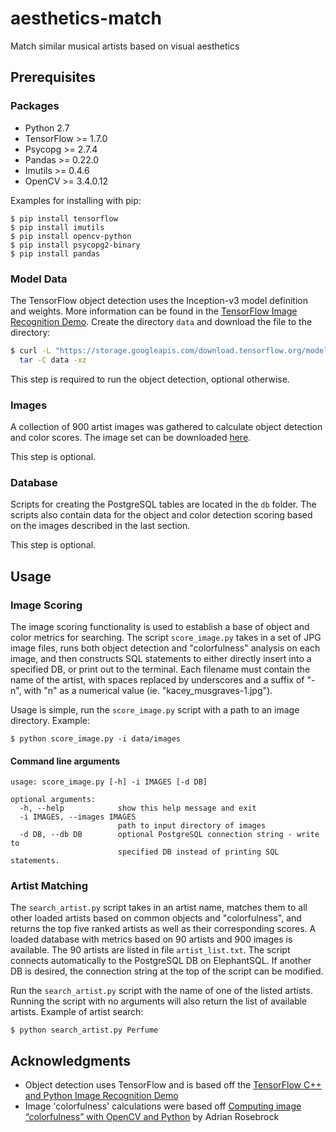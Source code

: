  # aesthetics-match
Match similar musical artists based on visual aesthetics

## Prerequisites
### Packages
* Python 2.7
* TensorFlow >= 1.7.0
* Psycopg >= 2.7.4
* Pandas >= 0.22.0
* Imutils >= 0.4.6
* OpenCV >= 3.4.0.12

Examples for installing with pip:
```
$ pip install tensorflow
$ pip install imutils
$ pip install opencv-python
$ pip install psycopg2-binary
$ pip install pandas
```
### Model Data
The TensorFlow object detection uses the Inception-v3 model definition and weights. More information can be found in the [TensorFlow Image Recognition Demo](https://github.com/tensorflow/tensorflow/tree/master/tensorflow/examples/label_image). Create the directory `data` and download the file to the directory:
```bash
$ curl -L "https://storage.googleapis.com/download.tensorflow.org/models/inception_v3_2016_08_28_frozen.pb.tar.gz" |
  tar -C data -xz
```
This step is required to run the object detection, optional otherwise.
### Images
A collection of 900 artist images was gathered to calculate object detection and color scores. The image set can be downloaded [here](https://www.dropbox.com/s/nkm9oosdaet3hsd/images.zip?dl=0).

This step is optional.

### Database
Scripts for creating the PostgreSQL tables are located in the `db` folder. The scripts also contain data for the object and color detection scoring based on the images described in the last section.

This step is optional.

## Usage
### Image Scoring
The image scoring functionality is used to establish a base of object and color metrics for searching. The script `score_image.py` takes in a set of JPG image files, runs both object detection and "colorfulness" analysis on each image, and then constructs SQL statements to either directly insert into a specified DB, or print out to the terminal. Each filename must contain the name of the artist, with spaces replaced by underscores and a suffix of "-n", with "n" as a numerical value (ie. "kacey_musgraves-1.jpg").

Usage is simple, run the `score_image.py` script with a path to an image directory. Example:
```
$ python score_image.py -i data/images
```
#### Command line arguments
```
usage: score_image.py [-h] -i IMAGES [-d DB]

optional arguments:
  -h, --help            show this help message and exit
  -i IMAGES, --images IMAGES
                        path to input directory of images
  -d DB, --db DB        optional PostgreSQL connection string - write to
                        specified DB instead of printing SQL statements.
```
### Artist Matching
The `search_artist.py` script takes in an artist name, matches them to all other loaded artists based on common objects and "colorfulness", and returns the top five ranked artists as well as their corresponding scores. A loaded database with metrics based on 90 artists and 900 images is available. The 90 artists are listed in file `artist_list.txt`. The script connects automatically to the PostgreSQL DB on ElephantSQL. If another DB is desired, the connection string at the top of the script can be modified.

Run the `search_artist.py` script with the name of one of the listed artists. Running the script with no arguments will also return the list of available artists. Example of artist search:
```
$ python search_artist.py Perfume
```
## Acknowledgments
* Object detection uses TensorFlow and is based off the [TensorFlow C++ and Python Image Recognition Demo](https://github.com/tensorflow/tensorflow/tree/master/tensorflow/examples/label_image)
* Image 'colorfulness' calculations were based off [Computing image “colorfulness” with OpenCV and Python](https://www.pyimagesearch.com/2017/06/05/computing-image-colorfulness-with-opencv-and-python/) by Adrian Rosebrock
